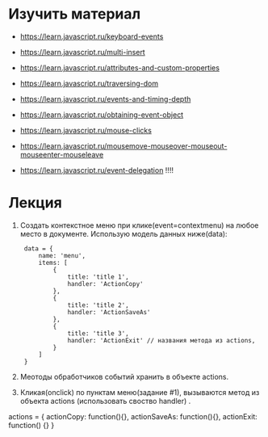 ﻿# Изучить материал
+ https://learn.javascript.ru/keyboard-events
+ https://learn.javascript.ru/multi-insert

+ https://learn.javascript.ru/attributes-and-custom-properties
+ https://learn.javascript.ru/traversing-dom
+ https://learn.javascript.ru/events-and-timing-depth
+ https://learn.javascript.ru/obtaining-event-object
+ https://learn.javascript.ru/mouse-clicks
+ https://learn.javascript.ru/mousemove-mouseover-mouseout-mouseenter-mouseleave
+ https://learn.javascript.ru/event-delegation !!!!


# Лекция

1) Создать контекстное меню  при клике(event=contextmenu) на любое место в документе. Использую модель данных ниже(data):

		data = { 
			name: 'menu', 
			items: [
				{
					title: 'title 1',
					handler: 'ActionCopy'
				},
				{
					title: 'title 2',
					handler: 'ActionSaveAs'
				},
				{
					title: 'title 3',
					handler: 'ActionExit' // названия метода из actions,
				}
			]
		}

2) Меотоды обработчиков событий хранить в объекте actions. 

3) Кликая(onclick) по пунктам меню(задание #1), вызываются метод из объекта actions (использовать своство handler) .


actions = {
	actionCopy: function(){},
	actionSaveAs: function(){},
	actionExit: function() {}
}

